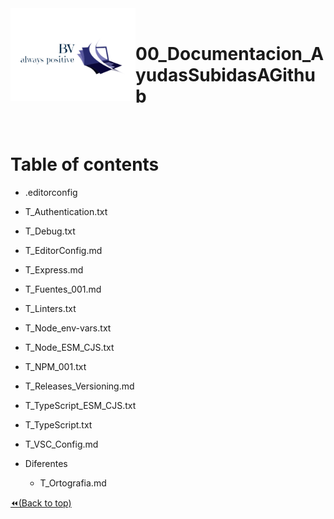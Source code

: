 <div>
	<div>
		<img src=https://raw.githubusercontent.com/Byron2016/00_forImages/main/images/Logo_01_00.png align=left alt=MyLogo width=200>
	</div>
	&nbsp;
	<div>
		<h1>00_Documentacion_AyudasSubidasAGithub</h1>
	</div>
</div>

&nbsp;

# Table of contents

- .editorconfig
- T_Authentication.txt
- T_Debug.txt
- T_EditorConfig.md
- T_Express.md
- T_Fuentes_001.md
- T_Linters.txt
- T_Node_env-vars.txt
- T_Node_ESM_CJS.txt
- T_NPM_001.txt
- T_Releases_Versioning.md
- T_TypeScript_ESM_CJS.txt
- T_TypeScript.txt
- T_VSC_Config.md

- Diferentes
  - T_Ortografia.md

[⏪(Back to top)](#table-of-contents)
